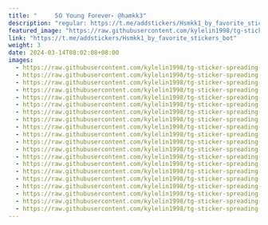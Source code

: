```yaml
---
title: "     ‌𝟧𝟢 𝖸𝗈𝗎𝗇𝗀 𝖥𝗈𝗋𝖾𝗏𝖾𝗋˖ @hamkk3"
description: "regular: https://t.me/addstickers/Hsmkk1_by_favorite_stickers_bot"
featured_image: "https://raw.githubusercontent.com/kylelin1998/tg-sticker-spreading-worldwide-images/main/img/d119f086-5e0b-466a-b44e-a6ed6b33bbff.jpg"
link: "https://t.me/addstickers/Hsmkk1_by_favorite_stickers_bot"
weight: 3
date: 2024-03-14T08:02:08+08:00
images:
  - https://raw.githubusercontent.com/kylelin1998/tg-sticker-spreading-worldwide-images/main/img/d119f086-5e0b-466a-b44e-a6ed6b33bbff.jpg
  - https://raw.githubusercontent.com/kylelin1998/tg-sticker-spreading-worldwide-images/main/img/a6f04e4c-a273-43df-9768-57ee3fb721ec.jpg
  - https://raw.githubusercontent.com/kylelin1998/tg-sticker-spreading-worldwide-images/main/img/9bd0b53c-fe13-47de-a230-05996f43556e.jpg
  - https://raw.githubusercontent.com/kylelin1998/tg-sticker-spreading-worldwide-images/main/img/4c09f613-bdd0-4706-bea3-de66aefd3569.jpg
  - https://raw.githubusercontent.com/kylelin1998/tg-sticker-spreading-worldwide-images/main/img/7263244a-2b41-4e46-83c1-0fcd307b7de7.jpg
  - https://raw.githubusercontent.com/kylelin1998/tg-sticker-spreading-worldwide-images/main/img/d13dbe06-74c3-4fb3-930d-289dcd6f12e6.jpg
  - https://raw.githubusercontent.com/kylelin1998/tg-sticker-spreading-worldwide-images/main/img/1fab3fba-3b29-47c9-8e47-7b65d32d8524.jpg
  - https://raw.githubusercontent.com/kylelin1998/tg-sticker-spreading-worldwide-images/main/img/5f964a9d-727a-467a-8c9f-49e3769d3616.jpg
  - https://raw.githubusercontent.com/kylelin1998/tg-sticker-spreading-worldwide-images/main/img/fe16f040-0a7f-4535-bca3-7493d23be4b0.jpg
  - https://raw.githubusercontent.com/kylelin1998/tg-sticker-spreading-worldwide-images/main/img/d7606dd3-f8ee-488b-b4b1-945d68b4f6da.jpg
  - https://raw.githubusercontent.com/kylelin1998/tg-sticker-spreading-worldwide-images/main/img/82665aaf-885a-4120-a6a6-73d9bf6e9660.jpg
  - https://raw.githubusercontent.com/kylelin1998/tg-sticker-spreading-worldwide-images/main/img/d8e0fd74-adb0-4067-8a5b-8f43da67fb0e.jpg
  - https://raw.githubusercontent.com/kylelin1998/tg-sticker-spreading-worldwide-images/main/img/adca4436-e819-4819-a82e-6bfaa1214f88.jpg
  - https://raw.githubusercontent.com/kylelin1998/tg-sticker-spreading-worldwide-images/main/img/636671c2-d342-46b9-9706-ad60dacc172b.jpg
  - https://raw.githubusercontent.com/kylelin1998/tg-sticker-spreading-worldwide-images/main/img/d8e9c6d6-1428-426f-8eb5-2a8c9430ef33.jpg
  - https://raw.githubusercontent.com/kylelin1998/tg-sticker-spreading-worldwide-images/main/img/53f7a362-5613-421b-8a4d-5c815f4a9c7c.jpg
  - https://raw.githubusercontent.com/kylelin1998/tg-sticker-spreading-worldwide-images/main/img/ea2c8cc5-db89-45ba-bfac-95aa775da756.jpg
  - https://raw.githubusercontent.com/kylelin1998/tg-sticker-spreading-worldwide-images/main/img/31cd26c6-9c60-4e17-8d91-2d7fc672b443.jpg
  - https://raw.githubusercontent.com/kylelin1998/tg-sticker-spreading-worldwide-images/main/img/893d8c8a-777d-4b31-ba33-c275cb27330d.jpg
  - https://raw.githubusercontent.com/kylelin1998/tg-sticker-spreading-worldwide-images/main/img/a0f97772-a9de-4983-a6b5-e48096b4c825.jpg
---
```

